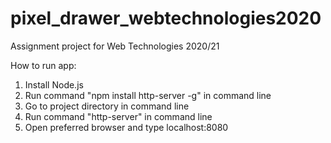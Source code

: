 # pixel_drawer_webtechnologies2020
Assignment project for Web Technologies 2020/21

How to run app:
1) Install Node.js
2) Run command "npm install http-server -g" in command line
3) Go to project directory in command line
4) Run command "http-server" in command line
5) Open preferred browser and type localhost:8080